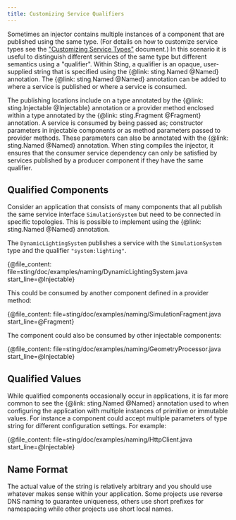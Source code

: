 ```yaml
---
title: Customizing Service Qualifiers
---
```


Sometimes an injector contains multiple instances of a component that are published using the same type.
(For details on how to customize service types see the ["Customizing Service Types"](typing.md) document.)
In this scenario it is useful to distinguish different services of the same type but different semantics
using a "qualifier". Within Sting, a qualifier is an opaque, user-supplied string that is specified using
the {@link: sting.Named @Named} annotation. The {@link: sting.Named @Named} annotation can be added to
where a service is published or where a service is consumed.

The publishing locations include on a type annotated by the {@link: sting.Injectable @Injectable}
annotation or a provider method enclosed within a type annotated by the {@link: sting.Fragment @Fragment}
annotation. A service is consumed by being passed as; constructor parameters in injectable components or
as method parameters passed to provider methods. These parameters can also be annotated with the
{@link: sting.Named @Named} annotation. When sting compiles the injector, it ensures that the consumer service
dependency can only be satisfied by services published by a producer component if they have the same qualifier.

## Qualified Components

Consider an application that consists of many components that all publish the same service interface
`SimulationSystem` but need to be connected in specific topologies. This is possible to implement using
the {@link: sting.Named @Named} annotation.

The `DynamicLightingSystem` publishes a service with the `SimulationSystem` type and the qualifier
`"system:lighting"`.

{@file_content: file=sting/doc/examples/naming/DynamicLightingSystem.java start_line=@Injectable}

This could be consumed by another component defined in a provider method:

{@file_content: file=sting/doc/examples/naming/SimulationFragment.java start_line=@Fragment}

The component could also be consumed by other injectable components:

{@file_content: file=sting/doc/examples/naming/GeometryProcessor.java start_line=@Injectable}

## Qualified Values

While qualified components occasionally occur in applications, it is far more common to
see the {@link: sting.Named @Named} annotation used to when configuring the application with
multiple instances of primitive or immutable values. For instance a component could accept
multiple parameters of type string for different configuration settings. For example:

{@file_content: file=sting/doc/examples/naming/HttpClient.java start_line=@Injectable}

## Name Format

The actual value of the string is relatively arbitrary and you should use whatever makes sense
within your application. Some projects use reverse DNS naming to guarantee uniqueness, others use
short prefixes for namespacing while other projects use short local names.
